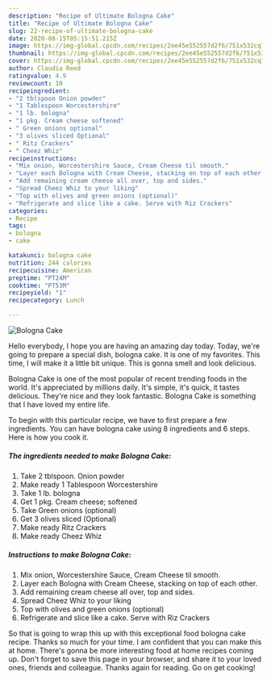 ```yaml
---
description: "Recipe of Ultimate Bologna Cake"
title: "Recipe of Ultimate Bologna Cake"
slug: 22-recipe-of-ultimate-bologna-cake
date: 2020-08-15T05:15:51.215Z
image: https://img-global.cpcdn.com/recipes/2ee45e552557d2f6/751x532cq70/bologna-cake-recipe-main-photo.jpg
thumbnail: https://img-global.cpcdn.com/recipes/2ee45e552557d2f6/751x532cq70/bologna-cake-recipe-main-photo.jpg
cover: https://img-global.cpcdn.com/recipes/2ee45e552557d2f6/751x532cq70/bologna-cake-recipe-main-photo.jpg
author: Claudia Reed
ratingvalue: 4.9
reviewcount: 10
recipeingredient:
- "2 tblspoon Onion powder"
- "1 Tablespoon Worcestershire"
- "1 lb. bologna"
- "1 pkg. Cream cheese softened"
- " Green onions optional"
- "3 olives sliced Optional"
- " Ritz Crackers"
- " Cheez Whiz"
recipeinstructions:
- "Mix onion, Worcestershire Sauce, Cream Cheese til smooth."
- "Layer each Bologna with Cream Cheese, stacking on top of each other."
- "Add remaining cream cheese all over, top and sides."
- "Spread Cheez Whiz to your liking"
- "Top with olives and green onions (optional)"
- "Refrigerate and slice like a cake. Serve with Riz Crackers"
categories:
- Recipe
tags:
- bologna
- cake

katakunci: bologna cake 
nutrition: 244 calories
recipecuisine: American
preptime: "PT24M"
cooktime: "PT53M"
recipeyield: "1"
recipecategory: Lunch

---
```



![Bologna Cake](https://img-global.cpcdn.com/recipes/2ee45e552557d2f6/751x532cq70/bologna-cake-recipe-main-photo.jpg)

Hello everybody, I hope you are having an amazing day today. Today, we're going to prepare a special dish, bologna cake. It is one of my favorites. This time, I will make it a little bit unique. This is gonna smell and look delicious.



Bologna Cake is one of the most popular of recent trending foods in the world. It's appreciated by millions daily. It's simple, it's quick, it tastes delicious. They're nice and they look fantastic. Bologna Cake is something that I have loved my entire life.


To begin with this particular recipe, we have to first prepare a few ingredients. You can have bologna cake using 8 ingredients and 6 steps. Here is how you cook it.

<!--inarticleads1-->

##### The ingredients needed to make Bologna Cake:

1. Take 2 tblspoon. Onion powder
1. Make ready 1 Tablespoon Worcestershire
1. Take 1 lb. bologna
1. Get 1 pkg. Cream cheese; softened
1. Take  Green onions (optional)
1. Get 3 olives sliced (Optional)
1. Make ready  Ritz Crackers
1. Make ready  Cheez Whiz




<!--inarticleads2-->

##### Instructions to make Bologna Cake:

1. Mix onion, Worcestershire Sauce, Cream Cheese til smooth.
1. Layer each Bologna with Cream Cheese, stacking on top of each other.
1. Add remaining cream cheese all over, top and sides.
1. Spread Cheez Whiz to your liking
1. Top with olives and green onions (optional)
1. Refrigerate and slice like a cake. Serve with Riz Crackers




So that is going to wrap this up with this exceptional food bologna cake recipe. Thanks so much for your time. I am confident that you can make this at home. There's gonna be more interesting food at home recipes coming up. Don't forget to save this page in your browser, and share it to your loved ones, friends and colleague. Thanks again for reading. Go on get cooking!
